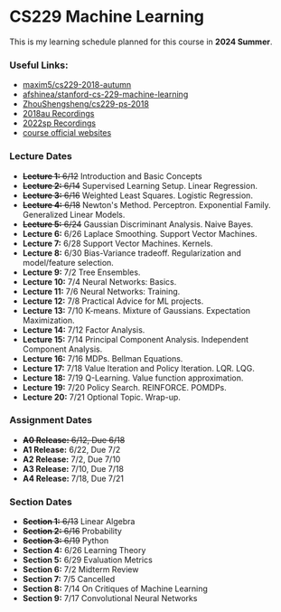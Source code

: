 # CS229 Machine Learning
This is my learning schedule planned for this course in **2024 Summer**. 

### Useful Links:
- [maxim5/cs229-2018-autumn](https://github.com/maxim5/cs229-2018-autumn)
- [afshinea/stanford-cs-229-machine-learning](https://github.com/afshinea/stanford-cs-229-machine-learning)
- [ZhouShengsheng/cs229-ps-2018](https://github.com/ZhouShengsheng/cs229-ps-2018)
- [2018au Recordings](https://www.youtube.com/watch?v=jGwO_UgTS7I&list=PLoROMvodv4rMiGQp3WXShtMGgzqpfVfbU)
- [2022sp Recordings](https://www.youtube.com/watch?v=Bl4Feh_Mjvo&list=PLoROMvodv4rNyWOpJg_Yh4NSqI4Z4vOYy)
- [course official websites](https://cs229.stanford.edu/)

### Lecture Dates

- ~~**Lecture 1:** 6/12~~  Introduction and Basic Concepts
- ~~**Lecture 2:** 6/14~~  Supervised Learning Setup. Linear Regression.
- ~~**Lecture 3:** 6/16~~  Weighted Least Squares. Logistic Regression.
- ~~**Lecture 4:** 6/18~~  Newton's Method. Perceptron. Exponential Family. Generalized Linear Models.
- ~~**Lecture 5:** 6/24~~  Gaussian Discriminant Analysis. Naive Bayes.
- **Lecture 6:** 6/26  Laplace Smoothing. Support Vector Machines.
- **Lecture 7:** 6/28  Support Vector Machines. Kernels.
- **Lecture 8:** 6/30  Bias-Variance tradeoff. Regularization and model/feature selection.
- **Lecture 9:** 7/2  Tree Ensembles.
- **Lecture 10:** 7/4  Neural Networks: Basics.
- **Lecture 11:** 7/6  Neural Networks: Training.
- **Lecture 12:** 7/8  Practical Advice for ML projects.
- **Lecture 13:** 7/10  K-means. Mixture of Gaussians. Expectation Maximization.
- **Lecture 14:** 7/12  Factor Analysis.
- **Lecture 15:** 7/14  Principal Component Analysis. Independent Component Analysis.
- **Lecture 16:** 7/16  MDPs. Bellman Equations.
- **Lecture 17:** 7/18  Value Iteration and Policy Iteration. LQR. LQG.
- **Lecture 18:** 7/19  Q-Learning. Value function approximation.
- **Lecture 19:** 7/20  Policy Search. REINFORCE. POMDPs.
- **Lecture 20:** 7/21  Optional Topic. Wrap-up.

### Assignment Dates

- ~~**A0 Release:** 6/12, Due 6/18~~
- **A1 Release:** 6/22, Due 7/2
- **A2 Release:** 7/2, Due 7/10
- **A3 Release:** 7/10, Due 7/18
- **A4 Release:** 7/18, Due 7/21

### Section Dates

- ~~**Section 1:** 6/13~~  Linear Algebra
- ~~**Section 2:** 6/16~~  Probability
- ~~**Section 3:** 6/19~~  Python
- **Section 4:** 6/26  Learning Theory
- **Section 5:** 6/29  Evaluation Metrics
- **Section 6:** 7/2  Midterm Review
- **Section 7:** 7/5  Cancelled
- **Section 8:** 7/14  On Critiques of Machine Learning
- **Section 9:** 7/17  Convolutional Neural Networks